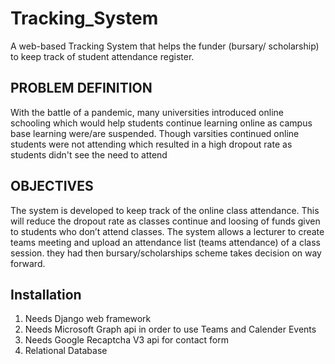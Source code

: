 # Tracking_System
A web-based Tracking System that helps the funder (bursary/ scholarship) to keep track of student attendance register.

## PROBLEM DEFINITION
With the battle of a pandemic, many universities introduced online schooling 
which would help students continue learning online as campus base learning were/are suspended. Though varsities 
continued online students were not attending which resulted in a high dropout rate as students 
didn't see the need to attend

## OBJECTIVES 
The system is developed to keep track of the online class attendance. 
This will reduce the dropout rate as classes continue and loosing of funds given to students who don’t attend classes. 
The system allows a lecturer to create teams meeting and upload an attendance list (teams attendance) of a class session. 
they had then bursary/scholarships scheme takes decision on way forward.
 
## Installation
1. Needs Django web framework 
2. Needs Microsoft Graph api in order to use Teams and Calender Events
3. Needs Google Recaptcha V3 api for contact form
4. Relational Database
